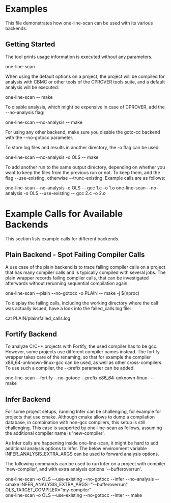 # Examples

This file demonstrates how one-line-scan can be used with its various backends.

## Getting Started

The tool prints usage information is executed without any parameters.

 one-line-scan

When using the default options on a project, the project will be compiled for
analysis with CBMC or other tools of the CPROVER tools suite, and a default
analysis will be executed:

 one-line-scan -- make

To disable analysis, which might be expensive in case of CPROVER, add the
--no-analysis flag:

 one-line-scan --no-analysis -- make

For using any other backend, make sure you disable the goto-cc backend with the
--no-gotocc parameter.

To store log files and results in another directory, the -o flag can be used:

 one-line-scan --no-analysis -o OLS -- make

To add another run to the same output directory, depending on whether you want
to keep the files from the previous run or not. To keep them, add the flag
--use-existing, otherwise --trunc-existing. Example calls are as follows:

 one-line-scan --no-analysis -o OLS -- gcc 1.c -o 1.o
 one-line-scan --no-analysis -o OLS --use-existing -- gcc 2.c -o 2.o

# Example Calls for Available Backends

This section lists example calls for different backends.

## Plain Backend - Spot Failing Compiler Calls

A use case of the plain backend is to trace failing compiler calls on a project
that has many compiler calls and is typically compiled with several jobs. The
plain wrapper records failing compiler calls, that can be investigated
afterwards without rerunning sequential compilation again:

 one-line-scan --plain --no-gotocc -o PLAIN -- make -j $(nproc)

To display the failing calls, including the working directory where the call was
actually issued, have a look into the failed_calls.log file:

 cat PLAIN/plain/failed_calls.log

## Fortify Backend

To analyze C/C++ projects with Fortify, the used compiler has to be gcc.
However, some projects use different compiler names instead. The fortify wrapper
takes care of the renaming, so that for example the compiler
x86_64-unknown-linux-gcc can be used, as well as other cross-compilers. To use
such a compiler, the --prefix parameter can be added.

 one-line-scan --fortify --no-gotocc --prefix x86_64-unknown-linux- -- make

## Infer Backend

For some project setups, running Infer can be challenging, for example for
projects that use cmake. Although cmake allows to dump a compilation database,
in combination with non-gcc compilers, this setup is still challenging. This
case is supported by one-line-scan as follows, assuming the additional compiler
name is 'new-compiler'.

As Infer calls are happening inside one-line-scan, it might be hard to add
additional analysis options to Infer. The below environment variable
INFER_ANALYSIS_EXTRA_ARGS can be used to forward analysis options.

The following commands can be used to run Infer on a project with compiler
'new-compiler', and with extra analysis options '--bufferoverrun'.

  one-line-scan -o OLS --use-existing --no-gotocc --infer --no-analysis -- cmake
  INFER_ANALYSIS_EXTRA_ARGS="--bufferoverrun" \
      OLS_TARGET_COMPILER="my-compiler" \
      one-line-scan -o OLS --use-existing --no-gotocc --inter -- make